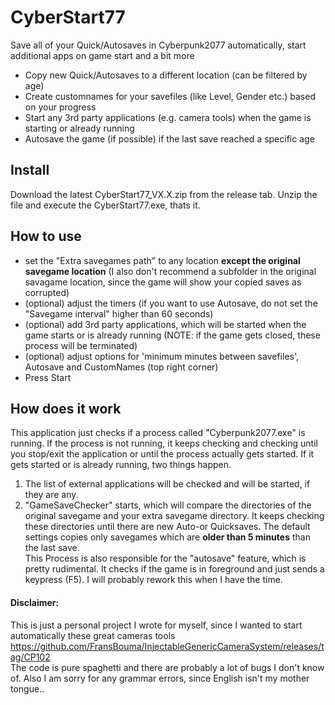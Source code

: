 # CyberStart77

Save all of your Quick/Autosaves in Cyberpunk2077 automatically, start additional apps on game start and a bit more

- Copy new Quick/Autosaves to a different location (can be filtered by age)
- Create customnames for your savefiles (like Level, Gender etc.) based on your progress
- Start any 3rd party applications (e.g. camera tools) when the game is starting or already running
- Autosave the game (if possible) if the last save reached a specific age

## Install
Download the latest CyberStart77_VX.X.zip from the release tab. Unzip the file and execute the CyberStart77.exe, thats it.

## How to use
* set the "Extra savegames path" to any location **except the original savegame location**  (I also don't recommend a subfolder in the original savagame location, since the game will show your copied saves as corrupted)
* (optional) adjust the timers (if you want to use Autosave, do not set the "Savegame interval" higher than 60 seconds)
* (optional) add 3rd party applications, which will be started when the game starts or is already running (NOTE: if the game gets closed, these process will be terminated)
* (optional) adjust options for 'minimum minutes between savefiles', Autosave and CustomNames (top right corner)
* Press Start

## How does it work

This application just checks if a process called "Cyberpunk2077.exe" is running. If the process is not running, it keeps checking and checking until you stop/exit the application or until the process actually gets started. If it gets started or is already running, two things happen.
1. The list of external applications will be checked and will be started, if they are any. 
2. "GameSaveChecker" starts, which will compare the directories of the original savegame and your extra savegame directory. It keeps checking these directories until there are new Auto-or Quicksaves. The default settings copies only savegames which are **older than 5 minutes** than the last save.
<br>This Process is also responsible for the "autosave" feature, which is pretty rudimental. It checks if the game is in foreground and just sends a keypress (F5). I will probably rework this when I have the time.

 

#### Disclaimer:
This is just a personal project I wrote for myself, since I wanted to start automatically these great cameras tools https://github.com/FransBouma/InjectableGenericCameraSystem/releases/tag/CP102
<br>The code is pure spaghetti and there are probably a lot of bugs I don't know of.
Also I am sorry for any grammar errors, since English isn't my mother tongue..
